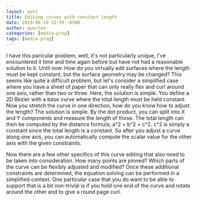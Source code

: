 ```yaml
---
layout: post
title: Editing curves with constant length
date: 2019-06-10 22:59 -0500
author: quorten
categories: [media-prog]
tags: [media-prog]
---
```


I have this paricular problem, well, it's not particularly unique,
I've encountered it time and time again before but have not had a
reasonable solution to it.  Until now.  How do you virtually edit
surfaces where the length must be kept constant, but the surface
geometry may be changed?  This seems like quite a difficult problem,
but let's consider a simplified case where you have a sheet of paper
that can only really flex and curl around one axis, rather than two or
three.  Here, the solution is simple.  You define a 2D Bezier with a
base curve where the total length must be held constant.  Now you
stretch the curve in one direction, how do you know how to adjust the
length?  The solution is simple.  By the dot product, you can split
into X and Y components and measure the length of those.  The total
length can then be computed by the distance formula, a^2 + b^2 = c^2.
c^2 is simply a constant since the total length is a constant.  So
after you adjust a curve along one axis, you can automatically compute
the scalar value for the other axis with the given constraints.

Now there are a few other specifics of this curve editing that also
need to be taken into consideration.  How many points are pinned?
Which parts of the curve can be flexibly adjusted and modified?  Once
these additional constraints are determined, the equation solving can
be performed in a simplified context.  One particular case that you do
want to be able to support that is a bit non-trivial is if you hold
one end of the curve and rotate around the other end to give a round
page curl.
